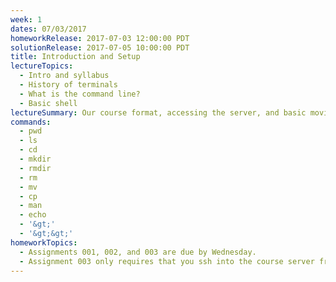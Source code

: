 ```yaml
---
week: 1
dates: 07/03/2017
homeworkRelease: 2017-07-03 12:00:00 PDT
solutionRelease: 2017-07-05 10:00:00 PDT
title: Introduction and Setup
lectureTopics:
  - Intro and syllabus
  - History of terminals
  - What is the command line?
  - Basic shell
lectureSummary: Our course format, accessing the server, and basic moving around
commands:
  - pwd
  - ls
  - cd
  - mkdir
  - rmdir
  - rm
  - mv
  - cp
  - man
  - echo
  - '&gt;'
  - '&gt;&gt;'
homeworkTopics:
  - Assignments 001, 002, and 003 are due by Wednesday.
  - Assignment 003 only requires that you ssh into the course server from home.
---
```

